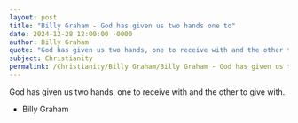 ```yaml
---
layout: post
title: "Billy Graham - God has given us two hands one to"
date: 2024-12-28 12:00:00 -0000
author: Billy Graham
quote: "God has given us two hands, one to receive with and the other to give with."
subject: Christianity
permalink: /Christianity/Billy Graham/Billy Graham - God has given us two hands one to
---
```


God has given us two hands, one to receive with and the other to give with.

- Billy Graham
